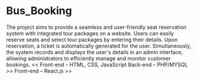# Bus_Booking
The project aims to provide a seamless and user-friendly seat reservation system with integrated tour packages on a website. Users can easily reserve seats and select tour packages by entering their details. Upon reservation, a ticket is automatically generated for the user. Simultaneously, the system records and displays the user's details in an admin interface, allowing administrators to efficiently manage and monitor customer bookings.
	<< Front-end – HTML, CSS, JavaScript   Back-end – PHP/MYSQL >>
	Front-end – React.js >>
